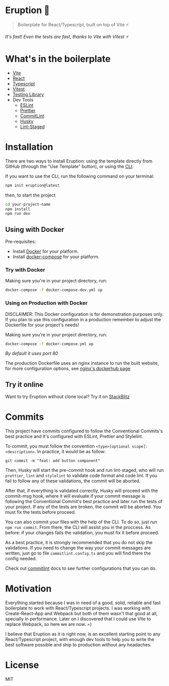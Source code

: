 # Eruption 🌋

> Boilerplate for React/Typescript, built on top of Vite ⚡️

_It's fast! Even the tests are fast, thanks to Vite with Vitest ⚡️_

# What's in the boilerplate

- [Vite](https://vitejs.dev/)
- [React](https://reactjs.org/)
- [Typescript](https://www.typescriptlang.org/)
- [Vitest](https://vitest.dev/)
- [Testing Library](https://testing-library.com/)
- Dev Tools
  - [ESLint](https://eslint.org/)
  - [Prettier](https://prettier.io/)
  - [CommitLint](https://commitlint.js.org/#/)
  - [Husky](https://typicode.github.io/husky/#/)
  - [Lint-Staged](https://github.com/okonet/lint-staged)

# Installation

There are two ways to install Eruption: using the template directly from GitHub (through the "Use Template" button), or using the [CLI](https://www.npmjs.com/package/create-eruption).

If you want to use the CLI, run the following command on your terminal:

```Bash
npm init eruption@latest
```

then, to start the project

```Bash
cd your-project-name
npm install
npm run dev
```

## Using with Docker

Pre-requisites:

- Install [Docker](https://www.docker.com/get-docker) for your platform.
- Install [docker-compose](https://docs.docker.com/compose/install/) for your platform.

### Try with Docker

Making sure you're in your project directory, run:

```bash
docker-compose -f docker-compose-dev.yml up
```

### Using on Production with Docker

DISCLAIMER: This Docker configuration is for demonstration purposes only. If you plan to use this configuration in a production remember to adjust the Dockerfile for your project's needs!

Making sure you're in your project directory, run:

```bash
docker-compose -f docker-compose.yml up
```

_By default it uses port 80_

The production Dockerfile uses an nginx instance to run the built website, for more configuration options, see [nginx's dockerhub page](https://hub.docker.com/_/nginx)

## Try it online

Want to try Eruption without clone local? Try it on [StackBlitz](https://stackblitz.com/fork/github/eruptionjs/core)

# Commits

This project have commits configured to follow the Conventional Commits's best practice and it's configured with ESLint, Prettier and Stylelint.

To commit, you must follow the convention `<type>[optional scope]: <description>`. In practice, it would be as follow:

```git
git commit -m "feat: add button component"
```

Then, Husky will start the pre-commit hook and run lint-staged, who will run `prettier`, `lint` and `stylelint` to validate code format and code lint. If you fail to follow any of these validations, the commit will be aborted.

After that, if everything is validated correctly, Husky will proceed with the commit-msg hook, where it will evaluate if your commit message is following the Conventional Commit's best practice and later run the tests of your project. If any of the tests are broken, the commit will be aborted. You must fix the tests before proceed.

You can also commit your files with the help of the CLI. To do so, just run `npm run commit`. From there, the CLI will assist you in the proccess. As before: if your changes fails the validation, you must fix it before proceed.

As a best practice, it is strongly recommended that you do not skip the validations. If you need to change the way your commit messages are written, just go to file `commitlint.config.ts` and you will find there the config needed.

Check out [commitlint](https://commitlint.js.org/#/) docs to see further configurations that you can do.

# Motivation

Everything started because I was in need of a good, solid, reliable and fast boilerplate to work with React/Typescript projects. I was working with Create-React-App and Webpack but both of them wasn't that good at all, specially in performance. Later on I discovered that I could use Vite to replace Webpack, so here we are now. =)

I believe that Eruption as it is right now, is an excellent starting point to any React/Typescript project, with enough dev tools to help you to write the best software possible and ship to production without any headaches.

# License

MIT
